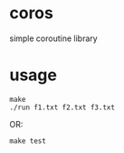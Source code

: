 # coros
simple coroutine library

# usage
```
make
./run f1.txt f2.txt f3.txt
```
OR:
```
make test
```
